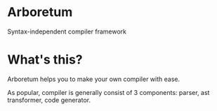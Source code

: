 Arboretum
==========

Syntax-independent compiler framework

# What's this?

Arboretum helps you to make your own compiler with ease.

As popular, compiler is generally consist of 3 components: parser, ast transformer, code generator. 
